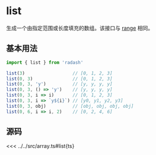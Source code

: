 # list

生成一个由指定范围或长度填充的数组。该接口与 [range](./range) 相同。

## 基本用法

```ts
import { list } from 'radash'

list(3)                  // [0, 1, 2, 3]
list(0, 3)               // [0, 1, 2, 3]
list(0, 3, 'y')          // [y, y, y, y]
list(0, 3, () => 'y')    // [y, y, y, y]
list(0, 3, i => i)       // [0, 1, 2, 3]
list(0, 3, i => `y${i}`) // [y0, y1, y2, y3]
list(0, 3, obj)          // [obj, obj, obj, obj]
list(0, 6, i => i, 2)    // [0, 2, 4, 6]

```

## 源码

<<< ../../src/array.ts#list{ts}
